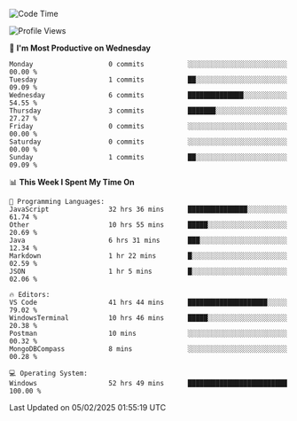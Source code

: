 <!--START_SECTION:waka-->
![Code Time](http://img.shields.io/badge/Code%20Time-4%2C019%20hrs%2044%20mins-blue)

![Profile Views](http://img.shields.io/badge/Profile%20Views-0-blue)

📅 **I'm Most Productive on Wednesday** 

```text
Monday                   0 commits           ░░░░░░░░░░░░░░░░░░░░░░░░░   00.00 % 
Tuesday                  1 commits           ██░░░░░░░░░░░░░░░░░░░░░░░   09.09 % 
Wednesday                6 commits           ██████████████░░░░░░░░░░░   54.55 % 
Thursday                 3 commits           ███████░░░░░░░░░░░░░░░░░░   27.27 % 
Friday                   0 commits           ░░░░░░░░░░░░░░░░░░░░░░░░░   00.00 % 
Saturday                 0 commits           ░░░░░░░░░░░░░░░░░░░░░░░░░   00.00 % 
Sunday                   1 commits           ██░░░░░░░░░░░░░░░░░░░░░░░   09.09 % 
```


📊 **This Week I Spent My Time On** 

```text
💬 Programming Languages: 
JavaScript               32 hrs 36 mins      ███████████████░░░░░░░░░░   61.74 % 
Other                    10 hrs 55 mins      █████░░░░░░░░░░░░░░░░░░░░   20.69 % 
Java                     6 hrs 31 mins       ███░░░░░░░░░░░░░░░░░░░░░░   12.34 % 
Markdown                 1 hr 22 mins        █░░░░░░░░░░░░░░░░░░░░░░░░   02.59 % 
JSON                     1 hr 5 mins         █░░░░░░░░░░░░░░░░░░░░░░░░   02.06 % 

🔥 Editors: 
VS Code                  41 hrs 44 mins      ████████████████████░░░░░   79.02 % 
WindowsTerminal          10 hrs 46 mins      █████░░░░░░░░░░░░░░░░░░░░   20.38 % 
Postman                  10 mins             ░░░░░░░░░░░░░░░░░░░░░░░░░   00.32 % 
MongoDBCompass           8 mins              ░░░░░░░░░░░░░░░░░░░░░░░░░   00.28 % 

💻 Operating System: 
Windows                  52 hrs 49 mins      █████████████████████████   100.00 % 
```


 Last Updated on 05/02/2025 01:55:19 UTC
<!--END_SECTION:waka-->
